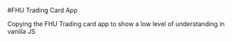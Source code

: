 #FHU Trading Card App

Copying the FHU Trading card app to show a low level of understanding in vanilla JS
